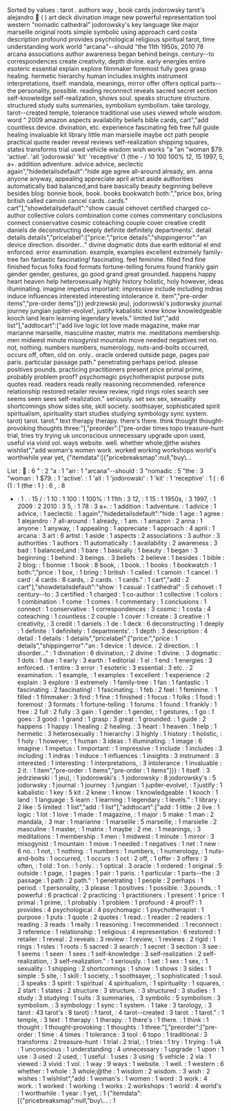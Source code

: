 Sorted by values :
tarot . authors way , book cards jodorowsky tarot's alejandro  ( ) art deck divination image new powerful representation tool western "nomadic cathedral" jodorowsky's key language like major marseille original roots simple symbolic using approach card costa description profound provides psychological religious spiritual tarot, time understanding work world "arcana"--should "the 11th 1950s, 2010 78 arcana associations author awareness began behind beings. century--to correspondences create creativity, depth divine. early energies entire esoteric essential explain explore filmmaker foremost fully goes grasp healing. hermetic hierarchy human includes insights instrument interpretations, itself. mandala, meanings, mirror offer offers optical parts--the personality, possible. reading reconnect reveals sacred secret section self-knowledge self-realization, shows soul. speaks structure structure. structured study suits summaries, symbolism symbolism. take tarology, tarot--created temple, tolerance traditional use uses viewed whole wisdom. word " 2009 amazon aspects availability beliefs bible cards, cart","add countless device. divination, etc. experience fascinating feb free full guide healing invaluable kit library little man marsielle maybe oct path people practical quote reader reveal reviews self-realization shipping squares, states transforms trial used vehicle wisdom wish works "a "an "woman $79. 'active'. 'all 'jodorowski' 'kit' 'receptive' (1 (the - / 10 100 100% 12, 15 1997, 5, a+. addition adventure. advice advice, aeclectic again","hidedetailsdefault":"hide age agree all-around already, am. anna anyone anyway, appealing appreciate april artist aside authorities automatically bad balanced,and bare basically beauty beginning believe besides blog: bonnie book, book. books bookwatch both:","price box, bring british called camoin cancel cards. cards." cart"],"showdetailsdefault":"show casual cehovet certified charged co-author collective colors combination come comes commentary conclusions connect conservative cosmic coteaching couple cover creative credit daniels de deconstructing deeply definite definitely departments'. detail details details","pricelabel":["price:","price details","shippingerror":"an device direction. disorder..." divine dogmatic dots due earth editorial el end enforced. error examination. example, examples excellent extremely family-tree fan fantastic fascinating! fascinating. feel feminine. filled find fine finished focus folks food formats fortune-telling forums found frankly gain gender gender, gestures, go good grand great grounded. happens happy heart heaven help heterosexually highly history holistic, holy however, ideas illuminating. imagine impetus important: impressive include including indras induce influences interested interesting intolerance it. item","pre-order items","pre-order items"]}} jedrziewski jeu), jodorowski's jodorwsky journal journey jungian jupiter-evolve!, justify kabalistic knew know knowledgeable kooch land learn learning legendary levels." limited list","add list"],"addtocart":["add live logic lot love made magazine, make mar marianne marseille, masculine master, matrix me. meditations membership men midwest minute misogynist mountain move needed negatives net no. not, nothing. numbers numbers, numerology, nuts-and-bolts occurred, occurs off, often, old on. only.. oracle ordered outside page, pages pair paris. particular passage path." penetrating perhaps period. please positives pounds. practicing practitioners present price primal prime, probably problem proof? psychomagic psychotherapist purpose puts quotes read. readers reads really reasoning recommended. reference relationship restored retailer review review, rigid rings roles search see seems seen sees self-realization." seriously. set sex sex, sexuality shortcomings show sides site, skill society. soothsayer, sophisticated spirit spiritualism, spirituality start studies studying symbology sync system. tarot) tarot. tarot." text therapy therapy. there's there. think thought thought-provoking thoughts three:"],"preorder":["pre-order times topo treasure-hunt trial, tries try trying uk unconscious unnecessary upgrade upon used, useful via vivid vol. ways website. well. whether whole;@the wishes wishlist","add woman's women work. worked working workshops world's worthwhile year yet, {"itemdata":[{"pricebreaksmap":null,"buy\\... 

List :
 : 6
" : 2
"a : 1
"an : 1
"arcana"--should : 3
"nomadic : 5
"the : 3
"woman : 1
$79. : 1
'active'. : 1
'all : 1
'jodorowski' : 1
'kit' : 1
'receptive' : 1
( : 6
(1 : 1
(the : 1
) : 6
, : 8
- : 1
. : 15
/ : 1
10 : 1
100 : 1
100% : 1
11th : 3
12, : 1
15 : 1
1950s, : 3
1997, : 1
2009 : 2
2010 : 3
5, : 1
78 : 3
a+. : 1
addition : 1
adventure. : 1
advice : 1
advice, : 1
aeclectic : 1
again","hidedetailsdefault":"hide : 1
age : 1
agree : 1
alejandro : 7
all-around : 1
already, : 1
am. : 1
amazon : 2
anna : 1
anyone : 1
anyway, : 1
appealing : 1
appreciate : 1
approach : 4
april : 1
arcana : 3
art : 6
artist : 1
aside : 1
aspects : 2
associations : 3
author : 3
authorities : 1
authors : 11
automatically : 1
availability : 2
awareness : 3
bad : 1
balanced,and : 1
bare : 1
basically : 1
beauty : 1
began : 3
beginning : 1
behind : 3
beings. : 3
beliefs : 2
believe : 1
besides : 1
bible : 2
blog: : 1
bonnie : 1
book : 8
book, : 1
book. : 1
books : 1
bookwatch : 1
both:","price : 1
box, : 1
bring : 1
british : 1
called : 1
camoin : 1
cancel : 1
card : 4
cards : 8
cards, : 2
cards. : 1
cards." : 1
cart","add : 2
cart"],"showdetailsdefault":"show : 1
casual : 1
cathedral" : 5
cehovet : 1
century--to : 3
certified : 1
charged : 1
co-author : 1
collective : 1
colors : 1
combination : 1
come : 1
comes : 1
commentary : 1
conclusions : 1
connect : 1
conservative : 1
correspondences : 3
cosmic : 1
costa : 4
coteaching : 1
countless : 2
couple : 1
cover : 1
create : 3
creative : 1
creativity, : 3
credit : 1
daniels : 1
de : 1
deck : 6
deconstructing : 1
deeply : 1
definite : 1
definitely : 1
departments'. : 1
depth : 3
description : 4
detail : 1
details : 1
details","pricelabel":["price:","price : 1
details","shippingerror":"an : 1
device : 1
device. : 2
direction. : 1
disorder..." : 1
divination : 6
divination, : 2
divine : 1
divine. : 3
dogmatic : 1
dots : 1
due : 1
early : 3
earth : 1
editorial : 1
el : 1
end : 1
energies : 3
enforced. : 1
entire : 3
error : 1
esoteric : 3
essential : 3
etc. : 2
examination. : 1
example, : 1
examples : 1
excellent : 1
experience : 2
explain : 3
explore : 3
extremely : 1
family-tree : 1
fan : 1
fantastic : 1
fascinating : 2
fascinating! : 1
fascinating. : 1
feb : 2
feel : 1
feminine. : 1
filled : 1
filmmaker : 3
find : 1
fine : 1
finished : 1
focus : 1
folks : 1
food : 1
foremost : 3
formats : 1
fortune-telling : 1
forums : 1
found : 1
frankly : 1
free : 2
full : 2
fully : 3
gain : 1
gender : 1
gender, : 1
gestures, : 1
go : 1
goes : 3
good : 1
grand : 1
grasp : 3
great : 1
grounded. : 1
guide : 2
happens : 1
happy : 1
healing : 2
healing. : 3
heart : 1
heaven : 1
help : 1
hermetic : 3
heterosexually : 1
hierarchy : 3
highly : 1
history : 1
holistic, : 1
holy : 1
however, : 1
human : 3
ideas : 1
illuminating. : 1
image : 6
imagine : 1
impetus : 1
important: : 1
impressive : 1
include : 1
includes : 3
including : 1
indras : 1
induce : 1
influences : 1
insights : 3
instrument : 3
interested : 1
interesting : 1
interpretations, : 3
intolerance : 1
invaluable : 2
it. : 1
item","pre-order : 1
items","pre-order : 1
items"]}} : 1
itself. : 3
jedrziewski : 1
jeu), : 1
jodorowski's : 1
jodorowsky : 8
jodorowsky's : 5
jodorwsky : 1
journal : 1
journey : 1
jungian : 1
jupiter-evolve!, : 1
justify : 1
kabalistic : 1
key : 5
kit : 2
knew : 1
know : 1
knowledgeable : 1
kooch : 1
land : 1
language : 5
learn : 1
learning : 1
legendary : 1
levels." : 1
library : 2
like : 5
limited : 1
list","add : 1
list"],"addtocart":["add : 1
little : 2
live : 1
logic : 1
lot : 1
love : 1
made : 1
magazine, : 1
major : 5
make : 1
man : 2
mandala, : 3
mar : 1
marianne : 1
marseille : 5
marseille, : 1
marsielle : 2
masculine : 1
master, : 1
matrix : 1
maybe : 2
me. : 1
meanings, : 3
meditations : 1
membership : 1
men : 1
midwest : 1
minute : 1
mirror : 3
misogynist : 1
mountain : 1
move : 1
needed : 1
negatives : 1
net : 1
new : 6
no. : 1
not, : 1
nothing. : 1
numbers : 1
numbers, : 1
numerology, : 1
nuts-and-bolts : 1
occurred, : 1
occurs : 1
oct : 2
off, : 1
offer : 3
offers : 3
often, : 1
old : 1
on. : 1
only.. : 1
optical : 3
oracle : 1
ordered : 1
original : 5
outside : 1
page, : 1
pages : 1
pair : 1
paris. : 1
particular : 1
parts--the : 3
passage : 1
path : 2
path." : 1
penetrating : 1
people : 2
perhaps : 1
period. : 1
personality, : 3
please : 1
positives : 1
possible. : 3
pounds. : 1
powerful : 6
practical : 2
practicing : 1
practitioners : 1
present : 1
price : 1
primal : 1
prime, : 1
probably : 1
problem : 1
profound : 4
proof? : 1
provides : 4
psychological : 4
psychomagic : 1
psychotherapist : 1
purpose : 1
puts : 1
quote : 2
quotes : 1
read. : 1
reader : 2
readers : 1
reading : 3
reads : 1
really : 1
reasoning : 1
recommended. : 1
reconnect : 3
reference : 1
relationship : 1
religious : 4
representation : 6
restored : 1
retailer : 1
reveal : 2
reveals : 3
review : 1
review, : 1
reviews : 2
rigid : 1
rings : 1
roles : 1
roots : 5
sacred : 3
search : 1
secret : 3
section : 3
see : 1
seems : 1
seen : 1
sees : 1
self-knowledge : 3
self-realization : 2
self-realization, : 3
self-realization." : 1
seriously. : 1
set : 1
sex : 1
sex, : 1
sexuality : 1
shipping : 2
shortcomings : 1
show : 1
shows : 3
sides : 1
simple : 5
site, : 1
skill : 1
society. : 1
soothsayer, : 1
sophisticated : 1
soul. : 3
speaks : 3
spirit : 1
spiritual : 4
spiritualism, : 1
spirituality : 1
squares, : 2
start : 1
states : 2
structure : 3
structure. : 3
structured : 3
studies : 1
study : 3
studying : 1
suits : 3
summaries, : 3
symbolic : 5
symbolism : 3
symbolism. : 3
symbology : 1
sync : 1
system. : 1
take : 3
tarology, : 3
tarot : 43
tarot's : 8
tarot) : 1
tarot, : 4
tarot--created : 3
tarot. : 1
tarot." : 1
temple, : 3
text : 1
therapy : 1
therapy. : 1
there's : 1
there. : 1
think : 1
thought : 1
thought-provoking : 1
thoughts : 1
three:"],"preorder":["pre-order : 1
time : 4
times : 1
tolerance : 3
tool : 6
topo : 1
traditional : 3
transforms : 2
treasure-hunt : 1
trial : 2
trial, : 1
tries : 1
try : 1
trying : 1
uk : 1
unconscious : 1
understanding : 4
unnecessary : 1
upgrade : 1
upon : 1
use : 3
used : 2
used, : 1
useful : 1
uses : 3
using : 5
vehicle : 2
via : 1
viewed : 3
vivid : 1
vol. : 1
way : 9
ways : 1
website. : 1
well. : 1
western : 6
whether : 1
whole : 3
whole;@the : 1
wisdom : 2
wisdom. : 3
wish : 2
wishes : 1
wishlist","add : 1
woman's : 1
women : 1
word : 3
work : 4
work. : 1
worked : 1
working : 1
works : 2
workshops : 1
world : 4
world's : 1
worthwhile : 1
year : 1
yet, : 1
{"itemdata":[{"pricebreaksmap":null,"buy\\... : 1
